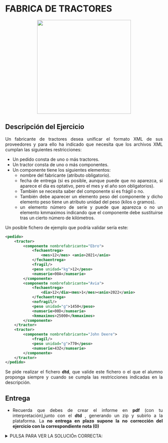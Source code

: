 <div align="justify">

# FABRICA DE TRACTORES


<div align="center">
  <img width="300px" src="https://t2.ev.ltmcdn.com/es/posts/7/2/7/img_funcionamiento_de_los_tractores_727_600.jpg">
</div>

## Descripción del Ejercicio

  Un fabricante de tractores desea unificar el formato XML de sus proveedores y para ello ha indicado que necesita que los archivos XML cumplan las siguientes restricciones:
  - Un pedido consta de uno o más tractores.
  - Un tractor consta de uno o más componentes.
  - Un componente tiene los siguientes elementos:
    - nombre del fabricante (atributo obligatorio).
    - fecha de entrega (si es posible, aunque puede que no aparezca, si aparece el dia es optativo, pero el mes y el año son obligatorios).
    - También se necesita saber del componente si es frágil o no.
    - También debe aparecer un elemento peso del componente y dicho elemento peso tiene un atributo unidad del peso (kilos o gramos).
    - un elemento número de serie y puede que aparezca o no un elemento kmmaximos indicando que el componente debe sustituirse tras un cierto número de kilómetros.


  Un posible fichero de ejemplo que podría validar sería este:
```xml
<pedido>
    <tractor>
        <componente nombrefabricante="Ebro">
            <fechaentrega>
                <mes>12</mes> <anio>2021</anio>
            </fechaentrega>
            <fragil/>
            <peso unidad="kg">12</peso>
            <numserie>00A</numserie>
        </componente>
        <componente nombrefabricante="Avia">
            <fechaentrega>
                <dia>12</dia><mes>1</mes><anio>2022</anio>
            </fechaentrega>
            <nofragil/>
            <peso unidad="g">1450</peso>
            <numserie>00D</numserie>
            <kmmaximos>25000</kmmaximos>
        </componente>
    </tractor>
    <tractor>
        <componente nombrefabricante="John Deere">
            <fragil/>
            <peso unidad="g">770</peso>
            <numserie>43Z</numserie>
        </componente>
    </tractor>
</pedido>
```
Se pide realizar el fichero __dtd__, que valide este fichero o el que el alumno proponga siempre y cuando se cumpla las restricciones indicadas en la descripción.

## Entrega

  - Recuerda que debes de crear el informe en __pdf__ (con tu interpretación),junto con el __dtd__ , generando un zip y subirlo a la plataforma.
  La __no entrega en plazo supone la no corrección del ejercicio con la correspondiente nota (0)__

<!--
<div align="center">

  __A TRABAJAR__

  <img width="600px" src="https://www.legaltoday.com/wp-content/uploads/2020/10/teletrabajo4-1024x576.jpg">
</div>
-->

<details>
  <summary>PULSA PARA VER LA SOLUCIÓn CORRECTA:</summary>

  - Un dtd válido sería:

  ```
    <!ELEMENT pedido     (tractor)+>
    <!ELEMENT tractor    (componente)+>
    <!ELEMENT componente (fechaentrega?, (fragil|nofragil),
                          peso, numserie, kmmaximos?)>

    <!ELEMENT fechaentrega (dia?, mes, anio)>
    <!ELEMENT dia      (#PCDATA)>
    <!ELEMENT mes      (#PCDATA)>
    <!ELEMENT anio     (#PCDATA)>
    <!ELEMENT fragil   EMPTY>
    <!ELEMENT nofragil EMPTY >
    <!ELEMENT peso     (#PCDATA)>
    <!ATTLIST peso unidad CDATA #REQUIRED>
    <!ELEMENT numserie  (#PCDATA)>
    <!ELEMENT kmmaximos (#PCDATA)>
    <!ATTLIST componente nombrefabricante CDATA #REQUIRED>
  ```

</details>
